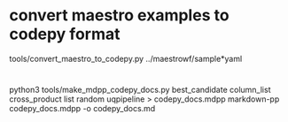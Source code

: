 # convert maestro examples to codepy format
tools/convert_maestro_to_codepy.py ../maestrowf/sample*yaml
#
python3 tools/make_mdpp_codepy_docs.py best_candidate column_list cross_product list random uqpipeline > codepy_docs.mdpp
markdown-pp codepy_docs.mdpp -o codepy_docs.md
